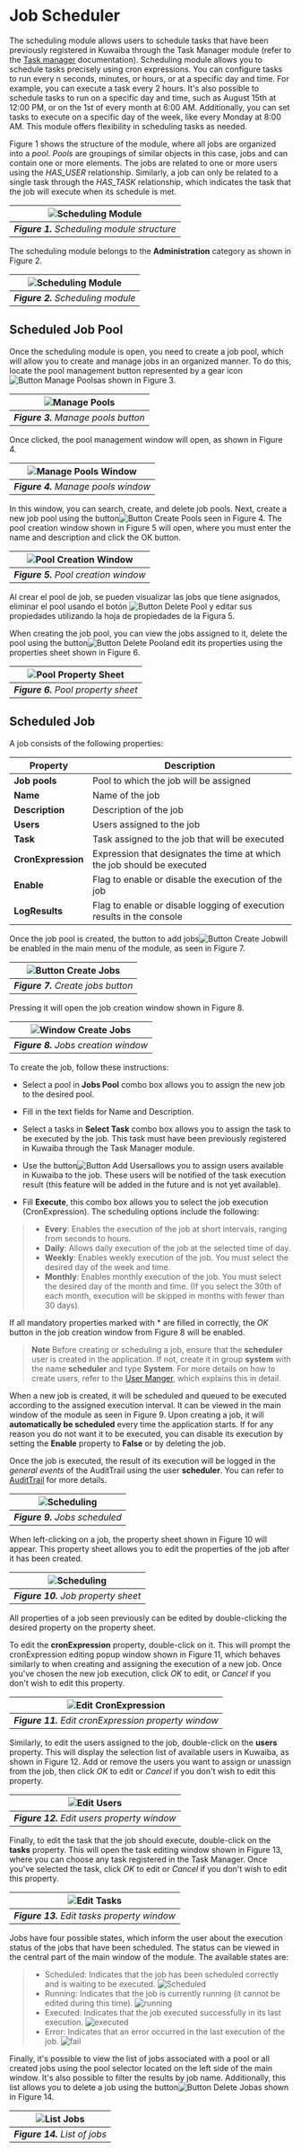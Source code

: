 # Job Scheduler

The scheduling module allows users to schedule tasks that have been previously registered in Kuwaiba through the Task Manager module (refer to the [Task manager](../taskman/README.md) documentation). Scheduling module allows you to schedule tasks precisely using cron expressions. You can configure tasks to run every n seconds, minutes, or hours, or at a specific day and time. For example, you can execute a task every 2 hours. It's also possible to schedule tasks to run on a specific day and time, such as August 15th at 12:00 PM, or on the 1st of every month at 6:00 AM. Additionally, you can set tasks to execute on a specific day of the week, like every Monday at 8:00 AM. This module offers flexibility in scheduling tasks as needed.

Figure 1 shows the structure of the module, where all jobs are organized into a *pool*. *Pools* are groupings of similar objects in this case, jobs and can contain one or more elements. The jobs are related to one or more users using the *HAS_USER* relationship. Similarly, a job can only be related to a single task through the *HAS_TASK* relationship, which indicates the task that the job will execute when its schedule is met.

| ![Scheduling Module](images/schedule_structure.png) |
|:--:|
| ***Figure 1.** Scheduling module structure* |


The scheduling module belongs to the **Administration** category as shown in Figure 2.

| ![Scheduling Module](images/scheduling_module.png) |
|:--:|
| ***Figure 2.** Scheduling module* |

## Scheduled Job Pool

 Once the scheduling module is open, you need to create a job pool, which will allow you to create and manage jobs in an organized manner. To do this, locate the pool management button represented by a gear icon![Button Manage Pools](images/btn_mange_pools.png)as shown in Figure 3.

| ![Manage Pools](images/scheduling_manage_pool.png) |
|:--:|
| ***Figure 3.** Manage pools button* |

Once clicked, the pool management window will open, as shown in Figure 4.

| ![Manage Pools Window](images/manage_pools.png) |
|:--:|
| ***Figure 4.** Manage pools window* |

In this window, you can search, create, and delete job pools. Next, create a new job pool using the button![Button Create Pools](images/btn_create_pool.png) seen in Figure 4. The pool creation window shown in Figure 5 will open, where you must enter the name and description and click the OK button.

| ![Pool Creation Window](images/dialog_create_pool.png) |
|:--:|
| ***Figure 5.** Pool creation window* |

Al crear el pool de job, se pueden visualizar las jobs que tiene asignados, eliminar el pool usando el botón ![Button Delete Pool](images/btn_delete_pool.png) y editar sus propiedades utilizando la hoja de propiedades de la Figura 5.

When creating the job pool, you can view the jobs assigned to it, delete the pool using the button![Button Delete Pool](images/btn_delete_pool.png)and edit its properties using the properties sheet shown in Figure 6.

| ![Pool Property Sheet](images/property_sheet_pool.png) |
|:--:|
| ***Figure 6.** Pool property sheet* |

## Scheduled Job

A job consists of the following properties: 

| Property           | Description |
|--------------------|----------------------------------------|
| **Job pools**      | Pool to which the job will be assigned |
| **Name**           | Name of the job |
| **Description**    | Description of the job |
| **Users**          | Users assigned to the job |
| **Task**           | Task assigned to the job that will be executed |
| **CronExpression** | Expression that designates the time at which the job should be executed |
| **Enable**         | Flag to enable or disable the execution of the job |
| **LogResults**    | Flag to enable or disable logging of execution results in the console |

Once the job pool is created, the button to add jobs![Button Create Job](images/btn_create_pool.png)will be enabled in the main menu of the module, as seen in Figure 7. 

| ![Button Create Jobs](images/scheduling_create_job.png) |
|:--:|
| ***Figure 7.** Create jobs button* |

Pressing it will open the job creation window shown in Figure 8.

| ![Window Create Jobs](images/dialog_create_job.png) |
|:--:|
| ***Figure 8.** Jobs creation window* |

To create the job, follow these instructions:

* Select a pool in **Jobs Pool** combo box allows you to assign the new job to the desired pool.

* Fill in the text fields for Name and Description.

* Select a tasks in **Select Task** combo box allows you to assign the task to be executed by the job. This task must have been previously registered in Kuwaiba through the Task Manager module.

* Use the button![Button Add Users](images/btn_add_users.png)allows you to assign users available in Kuwaiba to the job. These users will be notified of the task execution result (this feature will be added in the future and is not yet available).

* Fill **Execute**, this combo box allows you to select the job execution (CronExpression). The scheduling options include the following:

>- **Every**: Enables the execution of the job at short intervals, ranging from seconds to hours.
>- **Daily**: Allows daily execution of the job at the selected time of day.
>- **Weekly**: Enables weekly execution of the job. You must select the desired day of the week and time.
>- **Monthly**: Enables monthly execution of the job. You must select the desired day of the month and time. (If you select the 30th of each month, execution will be skipped in months with fewer than 30 days).

If all mandatory properties marked with * are filled in correctly, the *OK* button in the job creation window from Figure 8 will be enabled.

> **Note**
> Before creating or scheduling a job, ensure that the **scheduler** user is created in the application. If not, create it in group **system** with the name **scheduler** and type **System**. For more details on how to create users, refer to the [User Manger](../userman/README.md), which explains this in detail.

When a new job is created, it will be scheduled and queued to be executed according to the assigned execution interval. It can be viewed in the main window of the module as seen in Figure 9. Upon creating a job, it will **automatically be scheduled** every time the application starts. If for any reason you do not want it to be executed, you can disable its execution by setting the **Enable** property to **False** or by deleting the job.

Once the job is executed, the result of its execution will be logged in the *general events* of the AuditTrail using the user **scheduler**. You can refer to [AuditTrail](../audit-trail/README.mdauditTrail/README.md) for more details.

|![Scheduling](images/scheduled_job.png) |
|:--:|
| ***Figure 9.** Jobs scheduled* |

When left-clicking on a job, the property sheet shown in Figure 10 will appear. This property sheet allows you to edit the properties of the job after it has been created.

|![Scheduling](images/job_property_sheet.png) |
|:--:|
| ***Figure 10.** Job property sheet* |

All properties of a job seen previously can be edited by double-clicking the desired property on the property sheet.

To edit the **cronExpression** property, double-click on it. This will prompt the cronExpression editing popup window shown in Figure 11, which behaves similarly to when creating and assigning the execution of a new job. Once you've chosen the new job execution, click *OK* to edit, or *Cancel* if you don't wish to edit this property.

|![Edit CronExpression](images/edit_cron.png) |
|:--:|
| ***Figure 11.** Edit cronExpression property window* |

Similarly, to edit the users assigned to the job, double-click on the **users** property. This will display the selection list of available users in Kuwaiba, as shown in Figure 12. Add or remove the users you want to assign or unassign from the job, then click *OK* to edit or *Cancel* if you don't wish to edit this property.

|![Edit Users](images/edit_users.png) |
|:--:|
| ***Figure 12.** Edit users property window* |

Finally, to edit the task that the job should execute, double-click on the **tasks** property. This will open the task editing window shown in Figure 13, where you can choose any task registered in the Task Manager. Once you've selected the task, click *OK* to edit or *Cancel* if you don't wish to edit this property.

|![Edit Tasks](images/edit_tasks.png) |
|:--:|
| ***Figure 13.** Edit tasks property window* |

Jobs have four possible states, which inform the user about the execution status of the jobs that have been scheduled. The status can be viewed in the central part of the main window of the module. The available states are:

> - Scheduled: Indicates that the job has been scheduled correctly and is waiting to be executed.
![Scheduled](images/job_state_scheduled.png)
> - Running: Indicates that the job is currently running (it cannot be edited during this time).
![running](images/job_state_running.png)
> - Executed:  Indicates that the job executed successfully in its last execution.
![executed](images/job_state_executed.png)
> - Error: Indicates that an error occurred in the last execution of the job.
![fail](images/job_state_fail.png)

Finally, it's possible to view the list of jobs associated with a pool or all created jobs using the pool selector located on the left side of the main window. It's also possible to filter the results by job name. Additionally, this list allows you to delete a job using the button![Button Delete Job](images/btn_delete_pool.png)as shown in Figure 14.

|![List Jobs](images/list_of_jobs.png) |
|:--:|
| ***Figure 14.** List of jobs* |